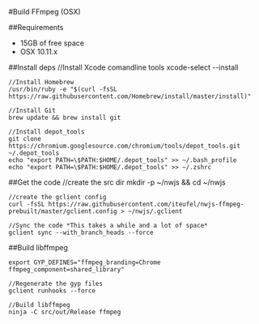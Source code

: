 #Build FFmpeg (OSX)

##Requirements

- 15GB of free space
- OSX 10.11.x

##Install deps
	//Install Xcode comandline tools
	xcode-select --install
	
	//Install Homebrew
	/usr/bin/ruby -e "$(curl -fsSL https://raw.githubusercontent.com/Homebrew/install/master/install)"
	
	//Install Git
	brew update && brew install git

	//Install depot_tools
	git clone https://chromium.googlesource.com/chromium/tools/depot_tools.git ~/.depot_tools
	echo "export PATH=\$PATH:$HOME/.depot_tools" >> ~/.bash_profile
	echo "export PATH=\$PATH:$HOME/.depot_tools" >> ~/.zshrc

##Get the code
	//create the src dir
	mkdir -p ~/nwjs && cd ~/nwjs
	
	//create the gclient config
	curl -fsSL https://raw.githubusercontent.com/iteufel/nwjs-ffmpeg-prebuilt/master/gclient.config > ~/nwjs/.gclient
	
	//Sync the code *This takes a while and a lot of space*
	gclient sync --with_branch_heads --force
	
##Build libffmpeg

	export GYP_DEFINES="ffmpeg_branding=Chrome ffmpeg_component=shared_library"
	
	//Regenerate the gyp files
	gclient runhooks --force
	
	//Build libffmpeg
	ninja -C src/out/Release ffmpeg
	